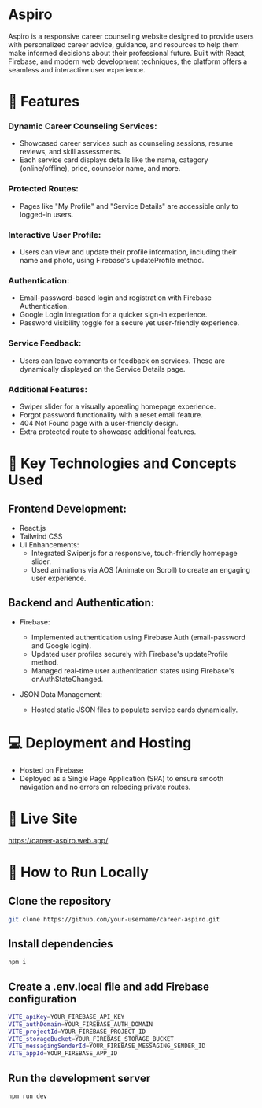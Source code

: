 # Aspiro

Aspiro is a responsive career counseling website designed to provide users with personalized career advice, guidance, and resources to help them make informed decisions about their professional future. Built with React, Firebase, and modern web development techniques, the platform offers a seamless and interactive user experience.

# 🌟 Features

### Dynamic Career Counseling Services:

- Showcased career services such as counseling sessions, resume reviews, and skill assessments.
- Each service card displays details like the name, category (online/offline), price, counselor name, and more.

### Protected Routes:

- Pages like "My Profile" and "Service Details" are accessible only to logged-in users.

### Interactive User Profile:

- Users can view and update their profile information, including their name and photo, using Firebase's updateProfile method.

### Authentication:

- Email-password-based login and registration with Firebase Authentication.
- Google Login integration for a quicker sign-in experience.
- Password visibility toggle for a secure yet user-friendly experience.

### Service Feedback:

- Users can leave comments or feedback on services. These are dynamically displayed on the Service Details page.

### Additional Features:

- Swiper slider for a visually appealing homepage experience.
- Forgot password functionality with a reset email feature.
- 404 Not Found page with a user-friendly design.
- Extra protected route to showcase additional features.

# 🔑 Key Technologies and Concepts Used

## Frontend Development:

- React.js
- Tailwind CSS
- UI Enhancements:
  - Integrated Swiper.js for a responsive, touch-friendly homepage slider.
  - Used animations via AOS (Animate on Scroll) to create an engaging user experience.

## Backend and Authentication:

- Firebase:

  - Implemented authentication using Firebase Auth (email-password and Google login).
  - Updated user profiles securely with Firebase's updateProfile method.
  - Managed real-time user authentication states using Firebase's onAuthStateChanged.

- JSON Data Management:
  - Hosted static JSON files to populate service cards dynamically.

# 💻 Deployment and Hosting

- Hosted on Firebase
- Deployed as a Single Page Application (SPA) to ensure smooth navigation and no errors on reloading private routes.

# 🚀 Live Site

https://career-aspiro.web.app/

# 📖 How to Run Locally

## Clone the repository

```bash
git clone https://github.com/your-username/career-aspiro.git
```

## Install dependencies

```bash
npm i
```

## Create a .env.local file and add Firebase configuration

```bash
VITE_apiKey=YOUR_FIREBASE_API_KEY
VITE_authDomain=YOUR_FIREBASE_AUTH_DOMAIN
VITE_projectId=YOUR_FIREBASE_PROJECT_ID
VITE_storageBucket=YOUR_FIREBASE_STORAGE_BUCKET
VITE_messagingSenderId=YOUR_FIREBASE_MESSAGING_SENDER_ID
VITE_appId=YOUR_FIREBASE_APP_ID
```

## Run the development server

```bash
npm run dev
```
